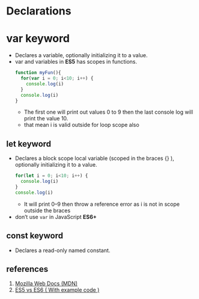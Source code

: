 # Declarations
# var keyword
- Declares a variable, optionally initializing it to a value.
- var and variables in **ES5** has scopes in functions.
    ````javascript
    function myFun(){
      for(var i = 0; i<10; i++) {
        console.log(i)
      }
      console.log(i)
    }
    ````
    - The first one will print out values 0 to 9 then the last console log will print the value 10.
    - that mean i  is valid outside for loop scope also
## let keyword
- Declares a block scope local variable (scoped in the braces {} ), optionally initializing it to a value.
    ```javascript
    for(let i = 0; i<10; i++) {
      console.log(i)
    }
    console.log(i)
    ```
    - It will print 0–9 then throw a reference error as i is not in scope outside the braces
- don’t use `var` in JavaScript **ES6+**

## const keyword
- Declares a read-only named constant.



## references
1. [Mozilla Web Docs (MDN)](https://developer.mozilla.org/en-US/docs/Web/JavaScript/Reference/Statements)
1. [ES5 vs ES6 ( With example code )](https://codeburst.io/es5-vs-es6-with-example-code-9901fa0136fc)